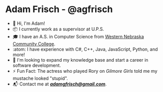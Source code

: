 # Adam Frisch - @agfrisch
- :wave: Hi, I'm Adam!
- :package: I currently work as a supervisor at U.P.S.
- :mortar_board: I have an A.S. in Computer Science from [Western Nebraska Community College](https://www.wncc.edu).
- :atom: I have experience with C#, C++, Java, JavaScript, Python, and more!
- :mag_right: I'm looking to expand my knowledge base and start a career in software development.
- :zap: Fun Fact: The actress who played Rory on *Gilmore Girls* told me my mustache looked "stupid".
- :mailbox_with_mail: Contact me at ***<adamgfrisch@gmail.com>***.
 

<!--
**agfrisch/agfrisch** is a ✨ _special_ ✨ repository because its `README.md` (this file) appears on your GitHub profile.

Here are some ideas to get you started:

- 🔭 I’m currently working on ...
- 🌱 I’m currently learning ...
- 👯 I’m looking to collaborate on ...
- 🤔 I’m looking for help with ...
- 💬 Ask me about ...
- 📫 How to reach me: ...
- 😄 Pronouns: ...
- ⚡ Fun fact: ...
-->
